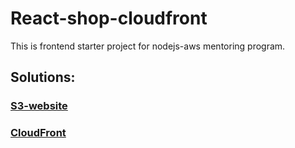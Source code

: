 # React-shop-cloudfront

This is frontend starter project for nodejs-aws mentoring program.

## Solutions:

### [S3-website](http://train-aws.s3-website.eu-central-1.amazonaws.com/)

### [CloudFront](https://d2w6eb7for7x7b.cloudfront.net)
